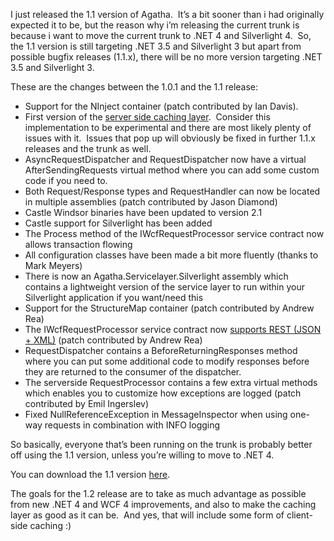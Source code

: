 <p>I just released the 1.1 version of Agatha.&#160; It’s a bit sooner than i had originally expected it to be, but the reason why i’m releasing the current trunk is because i want to move the current trunk to .NET 4 and Silverlight 4.&#160; So, the 1.1 version is still targeting .NET 3.5 and Silverlight 3 but apart from possible bugfix releases (1.1.x), there will be no more version targeting .NET 3.5 and Silverlight 3.</p>  <p>These are the changes between the 1.0.1 and the 1.1 release:</p>  <ul>   <li>Support for the NInject container (patch contributed by Ian Davis). </li>    <li>First version of the <a href="http://davybrion.com/blog/2009/12/agathas-caching-layer-implementation-first-draft/" target="_blank">server side caching layer</a>.&#160; Consider this implementation to be experimental and there are most likely plenty of issues with it.&#160; Issues that pop up will obviously be fixed in further 1.1.x releases and the trunk as well.&#160; </li>    <li>AsyncRequestDispatcher and RequestDispatcher now have a virtual AfterSendingRequests virtual method where you can add some custom code if you need to. </li>    <li>Both Request/Response types and RequestHandler can now be located in multiple assemblies (patch contributed by Jason Diamond) </li>    <li>Castle Windsor binaries have been updated to version 2.1 </li>    <li>Castle support for Silverlight has been added </li>    <li>The Process method of the IWcfRequestProcessor service contract now allows transaction flowing </li>    <li>All configuration classes have been made a bit more fluently (thanks to Mark Meyers) </li>    <li>There is now an Agatha.Servicelayer.Silverlight assembly which contains a lightweight version of the service layer to run within your Silverlight application if you want/need this </li>    <li>Support for the StructureMap container (patch contributed by Andrew Rea) </li>    <li>The IWcfRequestProcessor service contract now <a href="http://weblogs.asp.net/andrewrea/archive/2010/03/09/compiling-examples-for-consuming-the-rest-endpoints-for-wcf-service-using-agatha.aspx" target="_blank">supports REST (JSON + XML)</a> (patch contributed by Andrew Rea) </li>    <li>RequestDispatcher contains a BeforeReturningResponses method where you can put some additional code to modify responses before they are returned to the consumer of the dispatcher. </li>    <li>The serverside RequestProcessor contains a few extra virtual methods which enables you to customize how exceptions are logged (patch contributed by Emil Ingerslev) </li>    <li>Fixed NullReferenceException in MessageInspector when using one-way requests in combination with INFO logging </li> </ul>  <p>So basically, everyone that’s been running on the trunk is probably better off using the 1.1 version, unless you’re willing to move to .NET 4.</p>  <p>You can download the 1.1 version <a href="http://code.google.com/p/agatha-rrsl/downloads/list" target="_blank">here</a>.</p>  <p>The goals for the 1.2 release are to take as much advantage as possible from new .NET 4 and WCF 4 improvements, and also to make the caching layer as good as it can be.&#160; And yes, that will include some form of client-side caching :)</p>